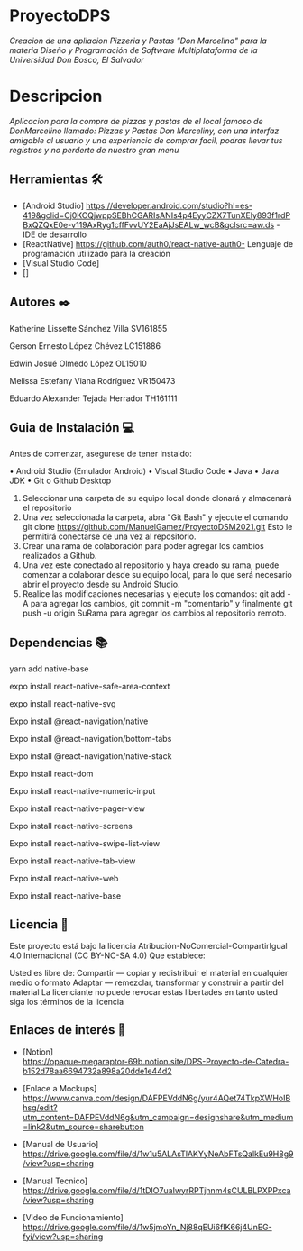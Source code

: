 # ProyectoDPS
_Creacion de una apliacion Pizzeria y Pastas "Don Marcelino" para la materia Diseño y Programación de Software Multiplataforma de la Universidad Don Bosco, El Salvador_


# Descripcion
_Aplicacion para la compra de pizzas y pastas de el local famoso de DonMarcelino llamado: Pizzas y Pastas Don Marceliny, con una interfaz amigable al usuario y una experiencia de comprar facil, podras llevar tus registros y no perderte de nuestro gran menu_


## Herramientas 🛠️
* [Android Studio] https://developer.android.com/studio?hl=es-419&gclid=Cj0KCQjwppSEBhCGARIsANIs4p4EyyCZX7TunXEly893f1rdPBxQZQxE0e-v119AxRyg1cffFvvUY2EaAjJsEALw_wcB&gclsrc=aw.ds - IDE de desarrollo
* [ReactNative] https://github.com/auth0/react-native-auth0- Lenguaje de programación utilizado para la creación
* [Visual Studio Code]
* []

## Autores ✒️

Katherine Lissette Sánchez Villa SV161855 

Gerson Ernesto López Chévez LC151886

Edwin Josué Olmedo López OL15010

Melissa Estefany Viana Rodríguez VR150473

Eduardo Alexander Tejada Herrador TH161111

##  Guia de Instalación 💻
Antes de comenzar, asegurese de tener instaldo:

•	Android Studio (Emulador Android)
•	Visual Studio Code
•	Java
•	Java JDK
•	Git o Github Desktop

1.	Seleccionar una carpeta de su equipo local donde clonará y almacenará el repositorio
2.	Una vez seleccionada la carpeta, abra "Git Bash" y ejecute el comando git clone https://github.com/ManuelGamez/ProyectoDSM2021.git Esto le permitirá conectarse de una vez al repositorio.
3.	Crear una rama de colaboración para poder agregar los cambios realizados a Github.
4.	Una vez este conectado al repositorio y haya creado su rama, puede comenzar a colaborar desde su equipo local, para lo que será necesario abrir el proyecto desde su Android Studio.
5.	Realice las modificaciones necesarias y ejecute los comandos: git add -A para agregar los cambios, git commit -m "comentario" y finalmente git push -u origin SuRama para agregar los cambios al repositorio remoto.

##  Dependencias 📚 

 yarn add native-base
 
 expo install react-native-safe-area-context
 
 expo install react-native-svg
 
 Expo  install @react-navigation/native
 
 Expo install  @react-navigation/bottom-tabs
 
 Expo install @react-navigation/native-stack
 
 Expo install react-dom
 
 Expo install react-native-numeric-input
 
 Expo install react-native-pager-view
 
 Expo install react-native-screens
 
 Expo install react-native-swipe-list-view
 
 Expo install react-native-tab-view
 
 Expo install react-native-web
 
 Expo install react-native-base
 
## Licencia 📄

Este proyecto está bajo la licencia Atribución-NoComercial-CompartirIgual 4.0 Internacional (CC BY-NC-SA 4.0)
Que establece:

Usted es libre de:
Compartir — copiar y redistribuir el material en cualquier medio o formato
Adaptar — remezclar, transformar y construir a partir del material
La licenciante no puede revocar estas libertades en tanto usted siga los términos de la licencia


## Enlaces de interés 👀

* [Notion]  
https://opaque-megaraptor-69b.notion.site/DPS-Proyecto-de-Catedra-b152d78aa6694732a898a20dde1e44d2

 * [Enlace a Mockups] 
https://www.canva.com/design/DAFPEVddN6g/yur4AQet74TkpXWHoIBhsg/edit?utm_content=DAFPEVddN6g&utm_campaign=designshare&utm_medium=link2&utm_source=sharebutton

 * [Manual de Usuario] 
 https://drive.google.com/file/d/1w1u5ALAsTlAKYyNeAbFTsQalkEu9H8g9/view?usp=sharing

 * [Manual Tecnico] 
 https://drive.google.com/file/d/1tDIO7uaIwyrRPTjhnm4sCULBLPXPPxca/view?usp=sharing

* [Video de Funcionamiento] 
https://drive.google.com/file/d/1w5jmoYn_Nj88qEUi6fIK66j4UnEG-fyi/view?usp=sharing


